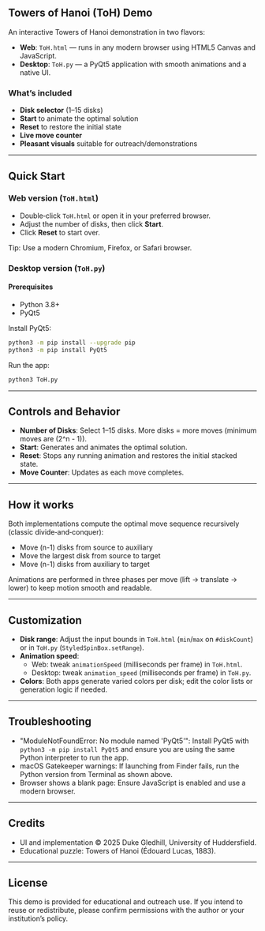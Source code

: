 ## Towers of Hanoi (ToH) Demo

An interactive Towers of Hanoi demonstration in two flavors:
- **Web**: `ToH.html` — runs in any modern browser using HTML5 Canvas and JavaScript.
- **Desktop**: `ToH.py` — a PyQt5 application with smooth animations and a native UI.

### What’s included
- **Disk selector** (1–15 disks)
- **Start** to animate the optimal solution
- **Reset** to restore the initial state
- **Live move counter**
- **Pleasant visuals** suitable for outreach/demonstrations

---

## Quick Start

### Web version (`ToH.html`)
- Double‑click `ToH.html` or open it in your preferred browser.
- Adjust the number of disks, then click **Start**.
- Click **Reset** to start over.

Tip: Use a modern Chromium, Firefox, or Safari browser.

### Desktop version (`ToH.py`)

#### Prerequisites
- Python 3.8+
- PyQt5

Install PyQt5:
```bash
python3 -m pip install --upgrade pip
python3 -m pip install PyQt5
```

Run the app:
```bash
python3 ToH.py
```

---

## Controls and Behavior
- **Number of Disks**: Select 1–15 disks. More disks = more moves (minimum moves are \(2^n - 1\)).
- **Start**: Generates and animates the optimal solution.
- **Reset**: Stops any running animation and restores the initial stacked state.
- **Move Counter**: Updates as each move completes.

---

## How it works
Both implementations compute the optimal move sequence recursively (classic divide‑and‑conquer):
- Move \(n-1\) disks from source to auxiliary
- Move the largest disk from source to target
- Move \(n-1\) disks from auxiliary to target

Animations are performed in three phases per move (lift → translate → lower) to keep motion smooth and readable.

---

## Customization
- **Disk range**: Adjust the input bounds in `ToH.html` (`min`/`max` on `#diskCount`) or in `ToH.py` (`StyledSpinBox.setRange`).
- **Animation speed**:
  - Web: tweak `animationSpeed` (milliseconds per frame) in `ToH.html`.
  - Desktop: tweak `animation_speed` (milliseconds per frame) in `ToH.py`.
- **Colors**: Both apps generate varied colors per disk; edit the color lists or generation logic if needed.

---

## Troubleshooting
- "ModuleNotFoundError: No module named 'PyQt5'": Install PyQt5 with `python3 -m pip install PyQt5` and ensure you are using the same Python interpreter to run the app.
- macOS Gatekeeper warnings: If launching from Finder fails, run the Python version from Terminal as shown above.
- Browser shows a blank page: Ensure JavaScript is enabled and use a modern browser.

---

## Credits
- UI and implementation © 2025 Duke Gledhill, University of Huddersfield.
- Educational puzzle: Towers of Hanoi (Édouard Lucas, 1883).

---

## License
This demo is provided for educational and outreach use. If you intend to reuse or redistribute, please confirm permissions with the author or your institution’s policy.
